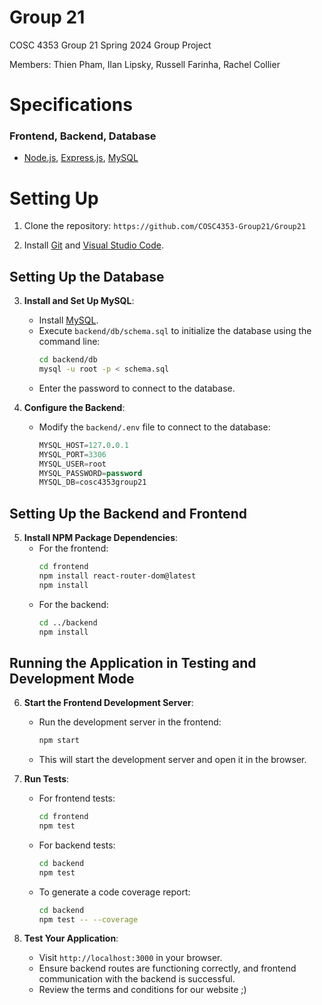 # Group 21
COSC 4353 Group 21 Spring 2024 Group Project

Members: Thien Pham, Ilan Lipsky, Russell Farinha, Rachel Collier

# Specifications

### Frontend, Backend, Database
- [Node.js](https://nodejs.org/en), [Express.js](https://expressjs.com), [MySQL](https://www.mysql.com)

# Setting Up

1. Clone the repository: `https://github.com/COSC4353-Group21/Group21`

2. Install [Git](https://git-scm.com/) and [Visual Studio Code](https://code.visualstudio.com/download).

## Setting Up the Database

3. **Install and Set Up MySQL**:
   - Install [MySQL](https://www.mysql.com).
   - Execute `backend/db/schema.sql` to initialize the database using the command line:
     ```bash
     cd backend/db
     mysql -u root -p < schema.sql
     ```
   - Enter the password to connect to the database.

4. **Configure the Backend**:
   - Modify the `backend/.env` file to connect to the database:
     ```sql
     MYSQL_HOST=127.0.0.1
     MYSQL_PORT=3306
     MYSQL_USER=root
     MYSQL_PASSWORD=password
     MYSQL_DB=cosc4353group21
     ```

## Setting Up the Backend and Frontend

5. **Install NPM Package Dependencies**:
   - For the frontend:
     ```bash
     cd frontend
     npm install react-router-dom@latest
     npm install
     ```
   - For the backend:
     ```bash
     cd ../backend
     npm install
     ```

## Running the Application in Testing and Development Mode

6. **Start the Frontend Development Server**:
   - Run the development server in the frontend:
     ```bash
     npm start
     ```
   - This will start the development server and open it in the browser.

7. **Run Tests**:
   - For frontend tests:
     ```bash
     cd frontend
     npm test
     ```
   - For backend tests:
     ```bash
     cd backend
     npm test
     ```
   - To generate a code coverage report:
     ```bash
     cd backend
     npm test -- --coverage
     ```

8. **Test Your Application**:
   - Visit `http://localhost:3000` in your browser.
   - Ensure backend routes are functioning correctly, and frontend communication with the backend is successful.
   - Review the terms and conditions for our website ;)
